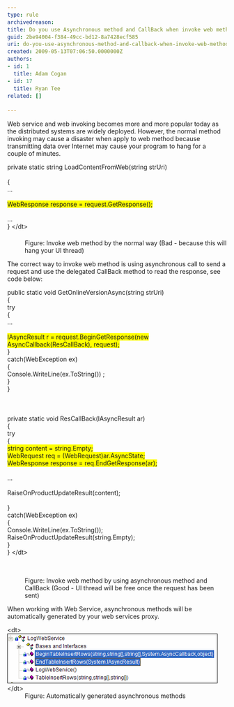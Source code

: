 ```yaml
---
type: rule
archivedreason: 
title: Do you use Asynchronous method and CallBack when invoke web method?
guid: 2be94004-f384-49cc-bd12-8a7428ecf585
uri: do-you-use-asynchronous-method-and-callback-when-invoke-web-method
created: 2009-05-13T07:06:50.0000000Z
authors:
- id: 1
  title: Adam Cogan
- id: 17
  title: Ryan Tee
related: []

---
```


Web service and web invoking becomes more and more popular today as the distributed systems are widely deployed. However, the normal method invoking may cause a disaster when apply to web method because transmitting data over Internet may cause your program to hang for a couple of minutes.   
<!--endintro-->
<dl class="badCode">    <dt style="width:91.56%;height:174px;">private static string LoadContentFromWeb(string strUri) <br>
    <br>
    { <br>
    ... <br>
    <br>
    <span style="background-color:#ffff00;">WebResponse response = request.GetResponse(); </span><br>
    <br>
    ...<br>
    } &lt;/dt&gt;
    <dd>Figure: Invoke web method by the normal way (Bad - because this will hang your UI thread) </dd></dl>
The correct way to invoke web method is using asynchronous call to send a request and use the delegated CallBack method to read the response, see code below:
<dl class="goodCode">    <dt style="width:91.4%;height:660px;"> public static void GetOnlineVersionAsync(string strUri) <br>
    { <br>
        try<br>
        {<br>
         ...<br>
    <br>
            <span style="background-color:#ffff00;">IAsyncResult r = request.BeginGetResponse(new AsyncCallback(ResCallBack), request);</span><br>
         }<br>
         catch(WebException ex)<br>
        {<br>
            Console.WriteLine(ex.ToString()) ; <br>
         }<br>
    }<br>
    <br>
    <br>
    <br>
    private static void ResCallBack(IAsyncResult ar)<br>
    {<br>
       try<br>
       {<br>
    <span style="background-color:#ffff00;">      string content = string.Empty;<br>
          WebRequest req = (WebRequest)ar.AsyncState;<br>
          WebResponse response = req.EndGetResponse(ar);</span><br>
    <br>
          ...<br>
    <br>
          RaiseOnProductUpdateResult(content);<br>
    <br>
       }<br>
       catch(WebException ex)<br>
       {<br>
          Console.WriteLine(ex.ToString());<br>
          RaiseOnProductUpdateResult(string.Empty);<br>
        }<br>
    } &lt;/dt&gt;
    <dd>Figure: Invoke web method by using asynchronous method and CallBack (Good - UI thread will be free once the request has been sent) </dd></dl>
When working with Web Service, asynchronous methods will be automatically generated by your web services proxy.
<dl class="image">    &lt;dt&gt;<img alt="" style="border-bottom:0px solid;border-left:0px solid;border-top:0px solid;border-right:0px solid;" border="0" src="AsyncCallBack-Rulest1.gif"> &lt;/dt&gt;
    <dd>Figure: Automatically generated asynchronous methods</dd></dl>
